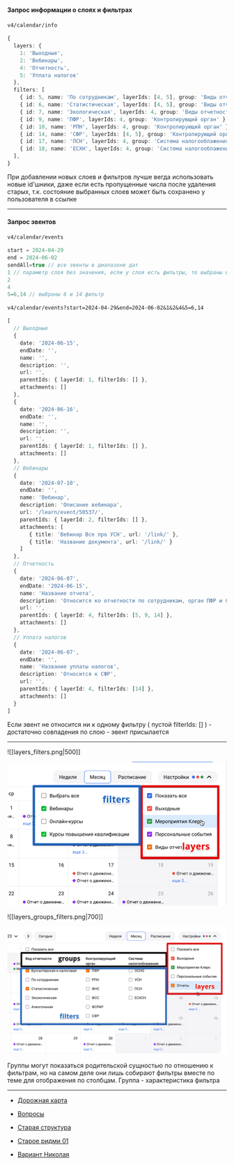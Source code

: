 #### Запрос информации о слоях и фильтрах

```
v4/calendar/info 
```

```ts
{
  layers: {
    1: 'Выходные',
    2: 'Вебинары',
    4: 'Отчетность',
    5: 'Уплата налогов'
  },
  filters: [
    { id: 5, name: 'По сотрудникам', layerIds: [4, 5], group: 'Виды отчетности' },
    { id: 6, name: 'Статистическая', layerIds: [4, 5], group: 'Виды отчетности' },
    { id: 7, name: 'Экологическая', layerIds: 4, group: 'Виды отчетности' },
    { id: 9, name: 'ПФР', layerIds: 4, group: 'Контролирующий орган' },
    { id: 10, name: 'РПН', layerIds: 4, group: 'Контролирующий орган' },
    { id: 14, name: 'СФР', layerIds: [4, 5], group: 'Контролирующий орган' },
    { id: 17, name: 'ПСН', layerIds: 4, group: 'Система налогооблажения' },
    { id: 18, name: 'ЕСХН', layerIds: 4, group: 'Система налогооблажения' },
  ],
}
```

При добавлении новых слоев и фильтров лучше вегда использовать новые id'шники, даже если есть пропущенные числа после удаления старых, т.к. состояние выбранных слоев может быть сохранено у пользователя в ссылке

---
#### Запрос эвентов

```
v4/calendar/events
```

```js
start = 2024-04-29
end = 2024-06-02
sendAll=true // все эвенты в диапазоне дат
1 // параметр слоя без значения, если y слоя есть фильтры, то выбраны все
2
4 
5=6,14 // выбраны 6 и 14 фильтр
```

```
v4/calendar/events?start=2024-04-29&end=2024-06-02&1&2&4&5=6,14
```

```ts
[
  // Выходные
  {
    date: '2024-06-15',
    endDate: '',
    name: '',
    description: '',
    url: '',
    parentIds: { layerId: 1, filterIds: [] },
    attachments: []
  },
  {
    date: '2024-06-16',
    endDate: '',
    name: '',
    description: '',
    url: '',
    parentIds: { layerId: 1, filterIds: [] },
    attachments: []
  },
  // Вебинары
  {
    date: '2024-07-10',
    endDate: '',
    name: 'Вебинар',
    description: 'Описание вебинара',
    url: '/learn/event/50537/',
    parentIds: { layerId: 2, filterIds: [] },
    attachments: [
       { title: 'Вебинар Все про УСН', url: '/link/' },
       { title: 'Название документа', url: '/link/' }
    ]
  },
  // Oтчетность
  {
    date: '2024-06-07',
    endDate: '2024-06-15',
    name: 'Название отчета',
    description: 'Относится ко отчетности по сотрудникам, орган ПФР и СФР',
    url: '',
    parentIds: { layerId: 4, filterIds: [5, 9, 14] },
    attachments: []
  },
  // Уплата налогов
  {
    date: '2024-06-07',
    endDate: '',
    name: 'Название уплаты налогов',
    description: 'Относится к СФР',
    url: '',
    parentIds: { layerId: 4, filterIds: [14] },
    attachments: []
  }
]
```

Если эвент не относится ни к одному фильтру ( пустой filterIds: [] ) - достаточно совпадения по слою - эвент присылается

---

![[layers_filters.png|500]]

<img src="assets/layers_filters.png" width="600">

![[layers_groups_filters.png|700]]

<img src="assets/layers_groups_filters.png" width="700">

Группы могут показаться родительской сущностью по отношению к фильтрам, но на самом деле они лишь собирают фильтры вместе по теме для отображения по столбцам. Группа - характеристика фильтра

---

- [Дорожная карта](road_map.md)

- [Вопросы](questions.md)

- [Старая структура](old_structure.md)

- [Старое ридми 01](old_readme_01.md)

* [Вариант Николая](nikolai.md)
